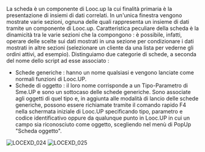 
La scheda è un componente di Looc.up la cui finalità primaria è la presentazione di insiemi di dati correlati. In un'unica finestra vengono mostrate varie sezioni, ognuna delle quali rappresenta un insieme di dati tramite un componente di Looc.up.
Caratteristica peculiare della scheda è la dinamicità tra le varie sezioni che la compongono :  è possibile, infatti, operare delle scelte sui dati mostrati in una sezione per condizionare i dati mostrati in altre sezioni (selezionare un cliente da una lista per vederne gli ordini attivi, ad esempio).
Distinguiamo due categorie di schede, a seconda del nome dello script ad esse associato : 
- Schede generiche :  hanno un nome qualsiasi e vengono lanciate come normali funzioni di Looc.UP.
- Schede di oggetto :  il loro nome corrisponde a un Tipo-Parametro di Sme.UP e sono un sottocaso delle schede generiche. Sono associate agli oggetti di quel tipo e, in aggiunta alle modalità di lancio delle schede generiche, possono essere richiamate tramite il comando rapido F4 nella schermata iniziale di Looc.UP specificando tipo, parametro e codice identificativo oppure da qualunque punto in Looc.UP in cui un campo sia riconosciuto come oggetto, scegliendo nel menù di PopUp "Scheda oggetto".

![LOCEXD_024](http://localhost:3000/immagini/MBDOC_OPE-LOCEXD_01/LOCEXD_024.png)
![LOCEXD_025](http://localhost:3000/immagini/MBDOC_OPE-LOCEXD_01/LOCEXD_025.png)
